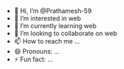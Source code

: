 - 👋 Hi, I’m @Prathamesh-59
- 👀 I’m interested in web
- 🌱 I’m currently learning web
- 💞️ I’m looking to collaborate on web
- 📫 How to reach me ...
- 😄 Pronouns: ...
- ⚡ Fun fact: ...

<!---
Prathamesh-59/Prathamesh-59 is a ✨ special ✨ repository because its `README.md` (this file) appears on your GitHub profile.
You can click the Preview link to take a look at your changes.
--->
